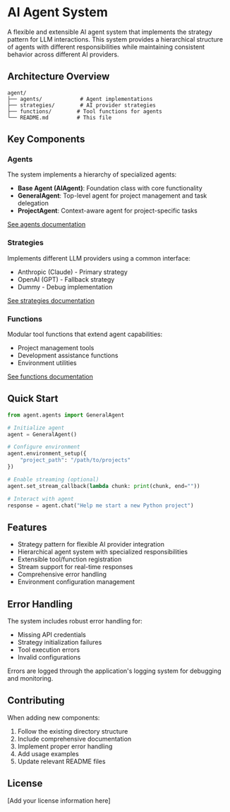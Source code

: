 # AI Agent System

A flexible and extensible AI agent system that implements the strategy pattern for LLM interactions. This system provides a hierarchical structure of agents with different responsibilities while maintaining consistent behavior across different AI providers.

## Architecture Overview

```
agent/
├── agents/            # Agent implementations
├── strategies/        # AI provider strategies
├── functions/        # Tool functions for agents
└── README.md         # This file
```

## Key Components

### Agents
The system implements a hierarchy of specialized agents:
- **Base Agent (AIAgent)**: Foundation class with core functionality
- **GeneralAgent**: Top-level agent for project management and task delegation
- **ProjectAgent**: Context-aware agent for project-specific tasks

[See agents documentation](agents/README.md)

### Strategies
Implements different LLM providers using a common interface:
- Anthropic (Claude) - Primary strategy
- OpenAI (GPT) - Fallback strategy
- Dummy - Debug implementation

[See strategies documentation](strategies/README.md)

### Functions
Modular tool functions that extend agent capabilities:
- Project management tools
- Development assistance functions
- Environment utilities

[See functions documentation](functions/README.md)

## Quick Start

```python
from agent.agents import GeneralAgent

# Initialize agent
agent = GeneralAgent()

# Configure environment
agent.environment_setup({
    "project_path": "/path/to/projects"
})

# Enable streaming (optional)
agent.set_stream_callback(lambda chunk: print(chunk, end=""))

# Interact with agent
response = agent.chat("Help me start a new Python project")
```

## Features

- Strategy pattern for flexible AI provider integration
- Hierarchical agent system with specialized responsibilities
- Extensible tool/function registration
- Stream support for real-time responses
- Comprehensive error handling
- Environment configuration management

## Error Handling

The system includes robust error handling for:
- Missing API credentials
- Strategy initialization failures
- Tool execution errors
- Invalid configurations

Errors are logged through the application's logging system for debugging and monitoring.

## Contributing

When adding new components:
1. Follow the existing directory structure
2. Include comprehensive documentation
3. Implement proper error handling
4. Add usage examples
5. Update relevant README files

## License

[Add your license information here]
